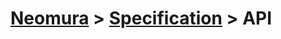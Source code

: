 # [Neomura](https://github.com/neomura) > [Specification](https://github.com/neomura/specification) > API
